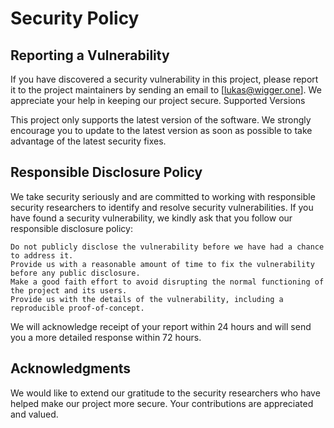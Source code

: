 # Security Policy

## Reporting a Vulnerability

If you have discovered a security vulnerability in this project, please report it to the project maintainers by sending an email to [lukas@wigger.one]. We appreciate your help in keeping our project secure.
Supported Versions

This project only supports the latest version of the software. We strongly encourage you to update to the latest version as soon as possible to take advantage of the latest security fixes.

## Responsible Disclosure Policy

We take security seriously and are committed to working with responsible security researchers to identify and resolve security vulnerabilities. If you have found a security vulnerability, we kindly ask that you follow our responsible disclosure policy:

    Do not publicly disclose the vulnerability before we have had a chance to address it.
    Provide us with a reasonable amount of time to fix the vulnerability before any public disclosure.
    Make a good faith effort to avoid disrupting the normal functioning of the project and its users.
    Provide us with the details of the vulnerability, including a reproducible proof-of-concept.

We will acknowledge receipt of your report within 24 hours and will send you a more detailed response within 72 hours.

## Acknowledgments

We would like to extend our gratitude to the security researchers who have helped make our project more secure. Your contributions are appreciated and valued.

